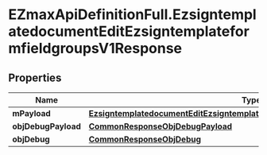 # EZmaxApiDefinitionFull.EzsigntemplatedocumentEditEzsigntemplateformfieldgroupsV1Response

## Properties

Name | Type | Description | Notes
------------ | ------------- | ------------- | -------------
**mPayload** | [**EzsigntemplatedocumentEditEzsigntemplateformfieldgroupsV1ResponseMPayload**](EzsigntemplatedocumentEditEzsigntemplateformfieldgroupsV1ResponseMPayload.md) |  | 
**objDebugPayload** | [**CommonResponseObjDebugPayload**](CommonResponseObjDebugPayload.md) |  | [optional] 
**objDebug** | [**CommonResponseObjDebug**](CommonResponseObjDebug.md) |  | [optional] 


